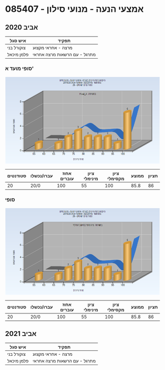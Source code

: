 # 085407 - אמצעי הנעה - מנועי סילון

## אביב 2020

| איש סגל | תפקיד |
| ---- | ---- |
| צוקורל בני | מרצה - אחראי מקצוע |
| פלמן מיכאל | מתרגל - עם הרשאות מרצה אחראי |

### סופי מועד א'

![201902 Final_A](201902/Final_A.png)

| סטודנטים | עברו/נכשלו | אחוז עוברים | ציון מינימלי | ציון מקסימלי | ממוצע | חציון |
| ---- | ---- | ---- | ---- | ---- | ---- | ---- |
| 20 | 20/0 | 100 | 55 | 100 | 85.8 | 86 |

### סופי

![201902 Finals](201902/Finals.png)

| סטודנטים | עברו/נכשלו | אחוז עוברים | ציון מינימלי | ציון מקסימלי | ממוצע | חציון |
| ---- | ---- | ---- | ---- | ---- | ---- | ---- |
| 20 | 20/0 | 100 | 55 | 100 | 85.8 | 86 |

## אביב 2021

| איש סגל | תפקיד |
| ---- | ---- |
| צוקורל בני | מרצה - אחראי מקצוע |
| פלמן מיכאל | מתרגל - עם הרשאות מרצה אחראי |

